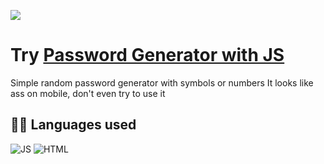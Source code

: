 ![](https://github.com/ntsg-hub/passgenjs/blob/main/Image/Banner.PNG)
# **Try [Password Generator with JS](https://ntsg-hub.github.io/passgenjs/)**

Simple random password generator with symbols or numbers
It looks like ass on mobile, don't even try to use it 

## **👩‍💻 Languages used**
![JS](https://img.shields.io/badge/JavaScript-323330?style=for-the-badge&logo=javascript&logoColor=F7DF1E) ![HTML](https://img.shields.io/badge/HTML5-E34F26?style=for-the-badge&logo=html5&logoColor=white) 
